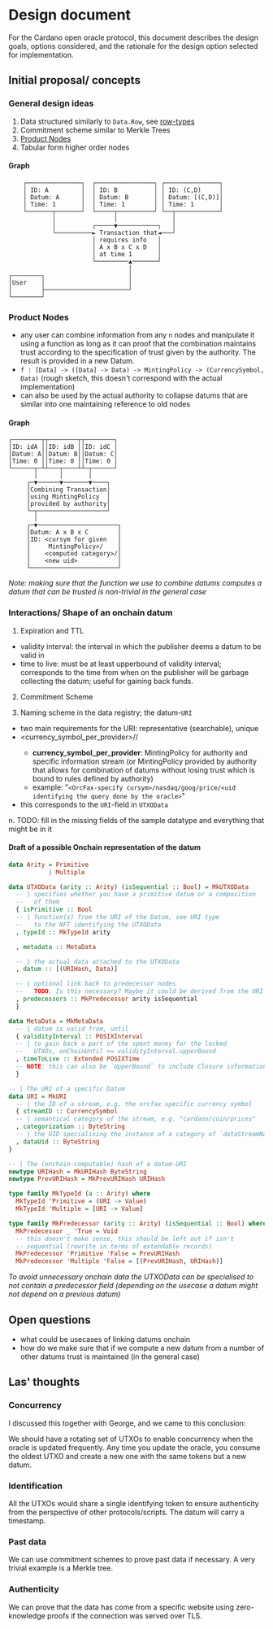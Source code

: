 # Design document

For the Cardano open oracle protocol, this document describes the design goals,
options considered, and the rationale for the design option selected for
implementation.

## Initial proposal/ concepts

### General design ideas 

1. Data structured similarly to `Data.Row`, see [row-types](https://hackage.haskell.org/package/row-types)
2. Commitment scheme similar to Merkle Trees 
3. [Product Nodes](product-nodes)
4. Tabular form higher order nodes 

#### Graph
```
    ┌───────────────┐  ┌────────────────┐ ┌───────────────┐
    │ ID: A         │  │ ID: B          │ │ ID: (C,D)     │
    │ Datum: A      │  │ Datum: B       │ │ Datum: [(C,D)]│
    │ Time: 1       │  │ Time: 1        │ │ Time: 1       │
    └───────┬───────┘  └─────┬──────────┘ └──┬────────────┘
            │                │               │
            │          ┌─────▼───────────┐   │
            └──────────► Transaction that◄───┘
                       │ requires info   │
                       │ A x B x C x D   │
                       │ at time 1       │
                       └─────────▲───────┘
                                 │
┌────────┐                       │
│User    │                       │
│        ├───────────────────────┘
└────────┘
```

### Product Nodes 

- any user can combine information from any `n` nodes and manipulate it using a function as long as it can 
  proof that the combination maintains trust according to the specification of trust given by the authority. 
  The result is provided in a new Datum.
- `f : [Data] -> ([Data] -> Data) -> MintingPolicy -> (CurrencySymbol, Data)` (rough sketch, this doesn't 
  correspond with the actual implementation) 
- can also be used by the actual authority to collapse datums that are similar into one maintaining reference 
  to old nodes

#### Graph
```
┌────────┬┬────────┬┬────────┐
│ID: idA ││ID: idB ││ID: idC │
│Datum: A││Datum: B││Datum: C│
│Time: 0 ││Time: 0 ││Time: 0 │
└──────┬─┴┴───┬────┴┴─┬──────┘
       │      │       │
     ┌─▼──────▼───────▼────┐
     │Combining Transaction│
     │using MintingPolicy  │
     │provided by authority│
     └─┬───────────────────┘
       │
     ┌─▼──────────────────────┐
     │Datum: A x B x C        │
     │ID: <cursym for given   │
     │     MintingPolicy>/    │
     │    <computed category>/│
     │    <new uid>           │
     └────────────────────────┘
```
*Note: making sure that the function we use to combine datums computes a datum that can be trusted 
is non-trivial in the general case*

### Interactions/ Shape of an onchain datum

1. Expiration and TTL 
  - validity interval: the interval in which the publisher deems a datum to be valid in
  - time to live: must be at least upperbound of validity interval; corresponds to the time 
    from when on the publisher will be garbage collecting the datum; useful for 
    gaining back funds.

2. Commitment Scheme

3. Naming scheme in the data registry; the datum-`URI`
  - two main requirements for the URI: representative (searchable), unique
  - <currency_symbol_per_provider>/<categorization>/<uid>
    - **currency_symbol_per_provider**: MintingPolicy for authority and specific information
      stream (or MintingPolicy provided by authority that allows for combination of datums
      without losing trust which is bound to rules defined by authority)
    - example: 
      "`<OrcFax-specify cursym>/nasdaq/goog/price/<uid identifying the query done by the oracle>`"
  - this corresponds to the `URI`-field in `UTXOData`

n. TODO: fill in the missing fields of the sample datatype and everything that might be in it

#### Draft of a possible Onchain representation of the datum

```haskell
data Arity = Primitive 
           | Multiple

data UTXOData (arity :: Arity) (isSequential :: Bool) = MkUTXOData
  -- | specifies whether you have a primitive datum or a composition
  --   of them
  { isPrimitive :: Bool 
  -- | function(s) from the URI of the Datum, see URI type
  --   to the NFT identifying the UTXOData
  , typeId :: MkTypeId arity

  , metadata :: MetaData

  -- | the actual data attached to the UTXOData
  , datum :: [(URIHash, Data)] 

  -- | optional link back to predecessor nodes
  --   TODO: Is this necessary? Maybe it could be derived from the URI
  , predecessors :: MkPredecessor arity isSequential
  } 

data MetaData = MkMetaData
  -- | datum is valid from, until
  { validityInterval :: POSIXInterval
  -- | to gain back a part of the spent money for the locked
  --   UTXOs, onChainUntil >= validityInterval.upperBound
  , timeToLive :: Extended POSIXTime
  -- NOTE: this can also be `UpperBound` to include Closure information
  }

-- | The URI of a specific Datum
data URI = MkURI
  -- | the ID of a stream, e.g. the orcfax specific currency symbol
  { streamID :: CurrencySymbol
  -- | semantical category of the stream, e.g. "cardano/coin/prices"
  , categorization :: ByteString
  -- | the UID specialising the instance of a category of `dataStreamName`
  , dataUid :: ByteString
}

-- | The (onchain-computable) hash of a datum-URI 
newtype URIHash = MkURIHash ByteString
newtype PrevURIHash = MkPrevURIHash URIHash

type family MkTypeId (a :: Arity) where 
  MkTypeId 'Primitive = (URI -> Value)
  MkTypeId 'Multiple = [URI -> Value]

type family MkPredecessor (arity :: Arity) (isSequential :: Bool) where 
  MkPredecessor _ 'True = Void 
  -- this doesn't make sense, this should be left out if isn't 
  -- sequential (rewrite in terms of extendable records) 
  MkPredecessor 'Primitive 'False = PrevURIHash
  MkPredecessor 'Multiple 'False = [(PrevURIHash, URIHash)]

```

*To avoid unnecessary onchain data the UTXOData can be specialised to not contain a 
predecessor field (depending on the usecase a datum might not depend on a previous datum)*

## Open questions

- what could be usecases of linking datums onchain
- how do we make sure that if we compute a new datum from a number of other datums 
  trust is maintained (in the general case)

## Las' thoughts

### Concurrency

I discussed this together with George, and we came to this conclusion:

We should have a rotating set of UTXOs to enable concurrency when
the oracle is updated frequently.
Any time you update the oracle, you consume the oldest UTXO and create a new one
with the same tokens but a new datum.

### Identification

All the UTXOs would share a single identifying token to ensure authenticity
from the perspective of other protocols/scripts.
The datum will carry a timestamp.

### Past data

We can use commitment schemes to prove past data if necessary.
A very trivial example is a Merkle tree.

### Authenticity

We can prove that the data has come from a specific website
using zero-knowledge proofs if the connection was served over TLS.

